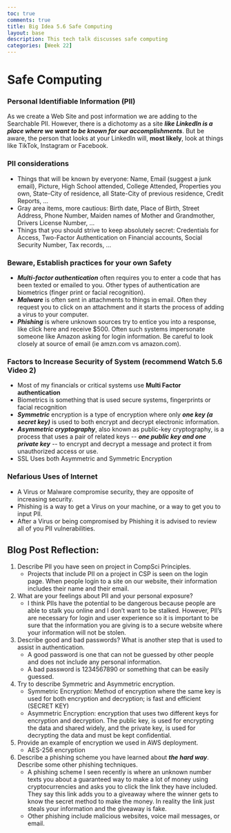```yaml
---
toc: true
comments: true
title: Big Idea 5.6 Safe Computing
layout: base
description: This tech talk discusses safe computing
categories: [Week 22]
---
```


# Safe Computing

### Personal Identifiable Information (PII)
As we create a Web Site and post information we are adding to the Searchable PII.  However, there is a dichotomy as a site ***like LinkedIn is a place where we want to be known for our accomplishments***.  But be aware, the person that looks at your LinkedIn will, **most likely**, look at things like TikTok, Instagram or Facebook.  

### PII considerations
* Things that will be known by everyone:  Name, Email (suggest a junk email), Picture, High School attended, College Attended, Properties you own, State-City of residence, all State-City of previous residence, Credit Reports, ... 
* Gray area items, more cautious: Birth date, Place of Birth, Street Address, Phone Number, Maiden names of Mother and Grandmother, Drivers License Number, ...
* Things that you should strive to keep absolutely secret: Credentials for Access, Two-Factor Authentication on Financial accounts, Social Security Number, Tax records, ...

### Beware, Establish practices for your own Safety
* ***Multi-factor authentication*** often requires you to enter a code that has been texted or emailed to you.   Other types of authentication are biometrics (finger print or facial recognition).
* ***Malware*** is often sent in attachments to things in email.  Often they request you to click on an attachment and it starts the process of adding a virus to your computer.
* ***Phishing*** is where unknown sources try to entice you into a response, like click here and receive $500.  Often such systems impersonate someone like Amazon asking for login information.  Be careful to look closely at source of email (ie amzn.com vs amazon.com).

### Factors to Increase Security of System (**recommend** Watch 5.6 Video 2)
* Most of my financials or critical systems use **Multi Factor authentication**
* Biometrics is something that is used secure systems, fingerprints or facial recognition
* ***Symmetric*** encryption is a type of encryption where only ***one key (a secret key)*** is used to both encrypt and decrypt electronic information.
* ***Asymmetric cryptography***, also known as public-key cryptography, is a process that uses a pair of related keys -- ***one public key and one private key*** -- to encrypt and decrypt a message and protect it from unauthorized access or use.
* SSL Uses both Asymmetric and Symmetric Encryption

### Nefarious Uses of Internet
* A Virus or Malware compromise security, they are opposite of increasing security.  
* Phishing is a way to get a Virus on your machine, or a way to get you to input PII.
* After a Virus or being compromised by Phishing it is advised to review all of you PII vulnerabilities.

## Blog Post Reflection:
1. Describe PII you have seen on project in CompSci Principles.
    - Projects that include PII on a project in CSP is seen on the login page. When people login to a site on our website, their information includes their name and their email.
2. What are your feelings about PII and your personal exposure?
    - I think PIIs have the potential to be dangerous because people are able to stalk you online and I don’t want to be stalked. However, PII’s are necessary for login and user experience so it is important to be sure that the information you are giving is to a secure website where your information will not be stolen.
3. Describe good and bad passwords?  What is another step that is used to assist in authentication.
    - A good password is one that can not be guessed by other people and does not include any personal information.
    - A bad password is 1234567890 or something that can be easily guessed.
4. Try to describe Symmetric and Asymmetric encryption.
    - Symmetric Encryption: Method of encryption where the same key is used for both encryption and decryption; is fast and efficient (SECRET KEY)
    - Asymmetric Encryption: encryption that uses two different keys for encryption and decryption. The public key, is used for encrypting the data and shared widely, and the private key, is used for decrypting the data and must be kept confidential.
5. Provide an example of encryption we used in AWS deployment.
    - AES-256 encryption
6. Describe a phishing scheme you have learned about ***the hard way***.  Describe some other phishing techniques.
    - A phishing scheme I seen recently is where an unknown number texts you about a guaranteed way to make a lot of money using cryptocurrencies and asks you to click the link they have included. They say this link adds you to a giveaway where the winner gets to know the secret method to make the money. In reality the link just steals your information and the giveaway is fake.
    - Other phishing include malicious websites, voice mail messages, or email.